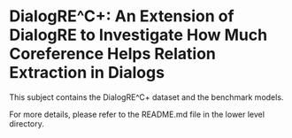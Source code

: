 # DialogRE^C+: An Extension of DialogRE to Investigate How Much Coreference Helps Relation Extraction in Dialogs

This subject contains the DialogRE^C+ dataset and the benchmark models.

For more details, please refer to the README.md file in the  lower level directory.
